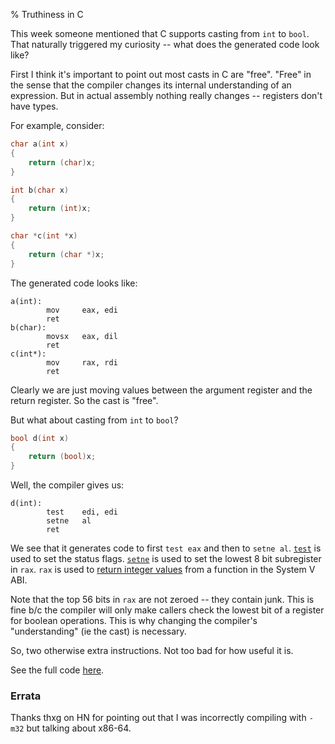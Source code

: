 % Truthiness in C

This week someone mentioned that C supports casting from `int` to `bool`.  That
naturally triggered my curiosity -- what does the generated code look like?

First I think it's important to point out most casts in C are "free". "Free" in
the sense that the compiler changes its internal understanding of an
expression. But in actual assembly nothing really changes -- registers don't
have types.

For example, consider:

```c
char a(int x)
{
    return (char)x;
}

int b(char x)
{
    return (int)x;
}

char *c(int *x)
{
    return (char *)x;
}
```

The generated code looks like:

```
a(int):
        mov     eax, edi
        ret
b(char):
        movsx   eax, dil
        ret
c(int*):
        mov     rax, rdi
        ret
```

Clearly we are just moving values between the argument register and the return
register. So the cast is "free".

But what about casting from `int` to `bool`?

```c
bool d(int x)
{
    return (bool)x;
}
```

Well, the compiler gives us:

```
d(int):
        test    edi, edi
        setne   al
        ret
```

We see that it generates code to first `test eax` and then to `setne al`.
[`test`][0] is used to set the status flags. [`setne`][1] is used to set the
lowest 8 bit subregister in `rax`. `rax` is used to [return integer values][2]
from a function in the System V ABI.

Note that the top 56 bits in `rax` are not zeroed -- they contain junk. This is
fine b/c the compiler will only make callers check the lowest bit of a register
for boolean operations. This is why changing the compiler's "understanding" (ie
the cast) is necessary.

So, two otherwise extra instructions. Not too bad for how useful it is.

See the full code [here][3].

### Errata

Thanks thxg on HN for pointing out that I was incorrectly compiling with `-m32`
but talking about x86-64.


[0]: https://web.itu.edu.tr/kesgin/mul06/intel/instr/test.html
[1]: https://web.itu.edu.tr/kesgin/mul06/intel/instr/setne_setnz.html
[2]: https://en.wikipedia.org/wiki/X86_calling_conventions#System_V_AMD64_ABI
[3]: https://godbolt.org/z/ff8r44nKn
